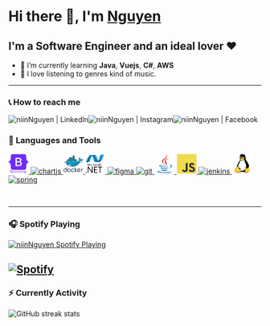 # Hi there 👋, I'm [Nguyen](https://github.com/niinNguyen)

<!-- ![GitHub followers](https://img.shields.io/github/followers/niinNguyen?color=cf4a4a&label=Followers&logoColor=cf4a4a&style=for-the-badge) -->

## I'm a **Software Engineer** and an **ideal lover** ♥️

- 🌱 I’m currently learning **Java**, **Vuejs**, **C#**, **AWS**
- 🎸 I love listening to genres kind of music.

---

### 📞 How to reach me

[<img align="left" alt="niinNguyen | LinkedIn" src="https://img.shields.io/badge/LinkedIn-0077B5?style=for-the-badge&logo=linkedin&logoColor=white"/>][linkedin]
[<img align="left" alt="niinNguyen | Instagram" src="https://img.shields.io/badge/Instagram-E4405F?style=for-the-badge&logo=instagram&logoColor=white" />][instagram]
[<img align="left" alt="niinNguyen | Facebook" src="https://img.shields.io/badge/Facebook-1877F2?style=for-the-badge&logo=facebook&logoColor=white">][facebook]

<br/>

### 🔨 Languages and Tools

<p align="left">
  <a href="https://getbootstrap.com" target="_blank">
    <img src="https://raw.githubusercontent.com/devicons/devicon/master/icons/bootstrap/bootstrap-plain-wordmark.svg" alt="bootstrap" width="40" height="40" />
  </a>
  <a href="https://www.chartjs.org" target="_blank">
    <img src="https://www.chartjs.org/media/logo-title.svg" alt="chartjs" width="40" height="40" />
  </a>
  <a href="https://www.docker.com/" target="_blank">
    <img src="https://raw.githubusercontent.com/devicons/devicon/master/icons/docker/docker-original-wordmark.svg"
    alt="docker" width="40" height="40">
  </a>
  <a href="https://dotnet.microsoft.com/" target="_blank">
    <img src="https://raw.githubusercontent.com/devicons/devicon/master/icons/dot-net/dot-net-original-wordmark.svg"
    alt="dotnet" width="40" height="40" >
  </a>
  <a href="https://www.figma.com/" target="_blank">
    <img src="https://www.vectorlogo.zone/logos/figma/figma-icon.svg" alt="figma" width="40" height="40" >
  </a>
  <a href="https://git-scm.com/" target="_blank">
    <img src="https://www.vectorlogo.zone/logos/git-scm/git-scm-icon.svg" alt="git" width="40" height="40" >
  </a>
  <a href="https://www.java.com" target="_blank">
    <img src="https://raw.githubusercontent.com/devicons/devicon/master/icons/java/java-original.svg" alt="java"
    width="40" height="40">
  </a>
  <a href="https://developer.mozilla.org/en-US/docs/Web/JavaScript" target="_blank">
    <img src="https://raw.githubusercontent.com/devicons/devicon/master/icons/javascript/javascript-original.svg"
    alt="javascript" width="40" height="40">
  </a>
  <a href="https://www.jenkins.io" target="_blank">
    <img src="https://www.vectorlogo.zone/logos/jenkins/jenkins-icon.svg" alt="jenkins" width="40" height="40" />
 </a>
  <a href="https://www.linux.org/" target="_blank">
    <img src="https://raw.githubusercontent.com/devicons/devicon/master/icons/linux/linux-original.svg" alt="linux" width="40" height="40" />
  </a>
  <a href="https://spring.io/" target="_blank">
    <img src="https://www.vectorlogo.zone/logos/springio/springio-icon.svg" alt="spring" width="40" height="40" />
  </a>

</p>
<br>

---

### 🎧 Spotify Playing

[<img src="https://novatorem-niinnguyen.vercel.app/api/spotify-playing" alt="niinNguyen Spotify Playing" width="350" />](https://open.spotify.com/user/2164bqvmkrryjofklpquil65ab)

[![Spotify](https://novatorem-niinnguyen.vercel.app/api/spotify)](https://open.spotify.com/user/2164bqvmkrryjofklpquil65ab)
---

### ⚡ Currently Activity
<!--START_SECTION:activity-->

<!--END_SECTION:activity-->

![GitHub streak stats](https://github-readme-streak-stats.herokuapp.com/?user=niinNguyen)  

[facebook]: https://www.facebook.com/dev.khoinguyen
[instagram]: https://www.instagram.com/__niin___
[linkedin]: https://www.linkedin.com/in/niinnguyen
